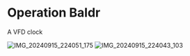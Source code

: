 # Operation Baldr

A VFD clock

![IMG_20240915_224051_175](https://github.com/user-attachments/assets/1c6a95a6-6e97-484c-bc91-66f1bca34725)
![IMG_20240915_224043_103](https://github.com/user-attachments/assets/7f9bb067-156d-4f9a-828f-75fa7b38baf4)
